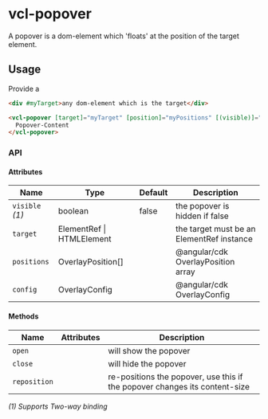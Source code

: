 # vcl-popover

A popover is a dom-element which 'floats' at the position of the target element.

## Usage

Provide a

```html
<div #myTarget>any dom-element which is the target</div>

<vcl-popover [target]="myTarget" [position]="myPositions" [(visible)]="true">
  Popover-Content
</vcl-popover>
```

### API

#### Attributes

Name                | Type                          | Default             | Description
------------------- | ---------------------------   | ------------------- | ------------------- 
`visible` _(1)_     | boolean                       | false                | the popover is hidden if false
`target`            | ElementRef \| HTMLElement     |                     | the target must be an ElementRef instance
`positions`         | OverlayPosition[]             |                     | @angular/cdk OverlayPosition array
`config`            | OverlayConfig                 |                     | @angular/cdk OverlayConfig
  
#### Methods  

Name             | Attributes | Description
------------     | ---------- | --------------------------------------------------------------------------
`open`           |            | will show the popover
`close`          |            | will hide the popover
`reposition`     |            | re-positions the popover, use this if the popover changes its content-size

_(1) Supports Two-way binding_

